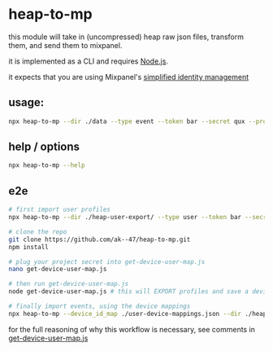 # heap-to-mp
 this module will take in (uncompressed) heap raw json files, transform them, and send them to mixpanel.

 it is implemented as a CLI and requires [Node.js](https://nodejs.org/en/download).

 it expects that you are using Mixpanel's [simplified identity management](https://docs.mixpanel.com/docs/tracking/how-tos/identifying-users#simplified-vs-original-id-merge)

## usage:
```bash
npx heap-to-mp --dir ./data --type event --token bar --secret qux --project 123
```

## help / options
```bash
npx heap-to-mp --help
```

## e2e
```bash
# first import user profiles
npx heap-to-mp --dir ./heap-user-export/ --type user --token bar --secret qux --project 123
```

```bash
# clone the repo
git clone https://github.com/ak--47/heap-to-mp.git
npm install

# plug your project secret into get-device-user-map.js
nano get-device-user-map.js

# then run get-device-user-map.js
node get-device-user-map.js # this will EXPORT profiles and save a device_id mapping to disk
```

```bash
# finally import events, using the device mappings
npx heap-to-mp --device_id_map ./user-device-mappings.json --dir ./heap-event-export --type event --token bar --secret qux --project 123
```

for the full reasoning of why this workflow is necessary, see comments in [get-device-user-map.js](https://github.com/ak--47/heap-to-mp/blob/main/get-device-user-map.js)

